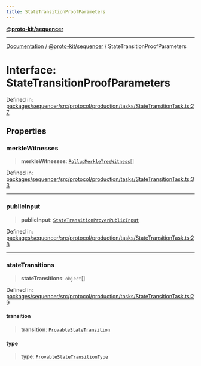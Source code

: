 ```yaml
---
title: StateTransitionProofParameters
---
```


[**@proto-kit/sequencer**](../README.md)

***

[Documentation](../../../README.md) / [@proto-kit/sequencer](../README.md) / StateTransitionProofParameters

# Interface: StateTransitionProofParameters

Defined in: [packages/sequencer/src/protocol/production/tasks/StateTransitionTask.ts:27](https://github.com/proto-kit/framework/blob/4d6b3b6da51b3edee0fbf25ce72c1f59ec61e891/packages/sequencer/src/protocol/production/tasks/StateTransitionTask.ts#L27)

## Properties

### merkleWitnesses

> **merkleWitnesses**: [`RollupMerkleTreeWitness`](../../common/classes/RollupMerkleTreeWitness.md)[]

Defined in: [packages/sequencer/src/protocol/production/tasks/StateTransitionTask.ts:33](https://github.com/proto-kit/framework/blob/4d6b3b6da51b3edee0fbf25ce72c1f59ec61e891/packages/sequencer/src/protocol/production/tasks/StateTransitionTask.ts#L33)

***

### publicInput

> **publicInput**: [`StateTransitionProverPublicInput`](../../protocol/classes/StateTransitionProverPublicInput.md)

Defined in: [packages/sequencer/src/protocol/production/tasks/StateTransitionTask.ts:28](https://github.com/proto-kit/framework/blob/4d6b3b6da51b3edee0fbf25ce72c1f59ec61e891/packages/sequencer/src/protocol/production/tasks/StateTransitionTask.ts#L28)

***

### stateTransitions

> **stateTransitions**: `object`[]

Defined in: [packages/sequencer/src/protocol/production/tasks/StateTransitionTask.ts:29](https://github.com/proto-kit/framework/blob/4d6b3b6da51b3edee0fbf25ce72c1f59ec61e891/packages/sequencer/src/protocol/production/tasks/StateTransitionTask.ts#L29)

#### transition

> **transition**: [`ProvableStateTransition`](../../protocol/classes/ProvableStateTransition.md)

#### type

> **type**: [`ProvableStateTransitionType`](../../protocol/classes/ProvableStateTransitionType.md)
